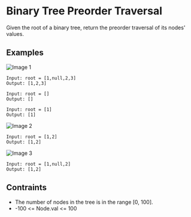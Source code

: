 # Binary Tree Preorder Traversal
Given the root of a binary tree, return the preorder traversal of its nodes' values.

## Examples
![Image 1](https://user-images.githubusercontent.com/66882470/128389510-6b4b9c70-8b8a-4c95-9838-af004cb92bc6.jpg)
```
Input: root = [1,null,2,3]
Output: [1,2,3]
```
```
Input: root = []
Output: []
```
```
Input: root = [1]
Output: [1]
```
![Image 2](https://user-images.githubusercontent.com/66882470/128389740-7969e842-acba-4576-8245-0a342c17ee44.jpg)
```
Input: root = [1,2]
Output: [1,2]
```
![Image 3](https://user-images.githubusercontent.com/66882470/128389685-dffdf5f6-a906-4024-9886-9500aeec9e0b.jpg)
```
Input: root = [1,null,2]
Output: [1,2]
```

## Contraints
* The number of nodes in the tree is in the range [0, 100].
* -100 <= Node.val <= 100
